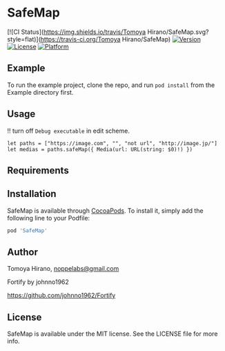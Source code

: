 # SafeMap

[![CI Status](https://img.shields.io/travis/Tomoya Hirano/SafeMap.svg?style=flat)](https://travis-ci.org/Tomoya Hirano/SafeMap)
[![Version](https://img.shields.io/cocoapods/v/SafeMap.svg?style=flat)](https://cocoapods.org/pods/SafeMap)
[![License](https://img.shields.io/cocoapods/l/SafeMap.svg?style=flat)](https://cocoapods.org/pods/SafeMap)
[![Platform](https://img.shields.io/cocoapods/p/SafeMap.svg?style=flat)](https://cocoapods.org/pods/SafeMap)

## Example

To run the example project, clone the repo, and run `pod install` from the Example directory first.

## Usage

!! turn off `Debug executable` in edit scheme.

```
let paths = ["https://image.com", "", "not url", "http://image.jp/"]
let medias = paths.safeMap({ Media(url: URL(string: $0)!) })
```

## Requirements

## Installation

SafeMap is available through [CocoaPods](https://cocoapods.org). To install
it, simply add the following line to your Podfile:

```ruby
pod 'SafeMap'
```

## Author

Tomoya Hirano, noppelabs@gmail.com

Fortify by johnno1962

https://github.com/johnno1962/Fortify

## License

SafeMap is available under the MIT license. See the LICENSE file for more info.

